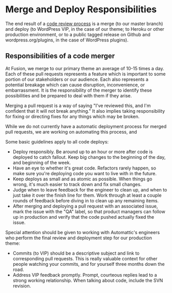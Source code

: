 # Merge and Deploy Responsibilities

The end result of a [code review process](./code-review.md) is a merge (to
our master branch) and deploy (to WordPress VIP, in the case of our theme;
to Heroku or other production environment, or to a public tagged release
on Github and wordpress.org/plugins, in the case of WordPress plugins).

## Responsibilities of a code merger

At Fusion, we merge to our primary theme an average of 10-15 times a day.
Each of these pull requests represents a feature which is important to
some portion of our stakeholders or our audience. Each also represents
a potential breakage which can cause disruption, inconvenience, or
embarrassment. It is the responsibility of the merger to identify these
possibilities and be prepared to deal with them if they arise.

Merging a pull request is a way of saying "I've reviewed this, and I'm
confident that it will not break anything." It also implies taking
responsibility for fixing or directing fixes for any things which may be
broken.

While we do not currently have a automatic deployment process for merged
pull requests, we are working on automating this process, and 

Some basic guidelines apply to all code deploys:

- Deploy responsibly. Be around up to an hour or more after code is
  deployed to catch fallout. Keep big changes to the beginning of the day,
  and beginning of the week.
- Have an eye to whether it's great code. Refactors rarely happen, so make
  sure you're deploying code you want to live with in the future.
- Keep deploys as small and as atomic as possible. When things go wrong,
  it's much easier to track down and fix small changes. 
- Judge when to leave feedback for the engineer to clean up, and when to
  just take it over the finish line for them. Work through at least
  a couple rounds of feedback before diving in to clean up any remaining items.
- After merging and deploying a pull request with an associated issue,
  mark the issue with the "QA" label, so that product managers can follow
  up in production and verify that the code pushed actually fixed the
  issue.

Special attention should be given to working with Automattic's engineers
who perform the final review and deployment step for our production theme:

- Commits (to VIP) should be a descriptive subject and link to
  corresponding pull requests. This is really valuable context for other
  people watching your commits, and for yourself three months down the
  road.
- Address VIP feedback promptly. Prompt, courteous replies lead to
  a strong working relationship. When talking about code, include the SVN
  revision.


